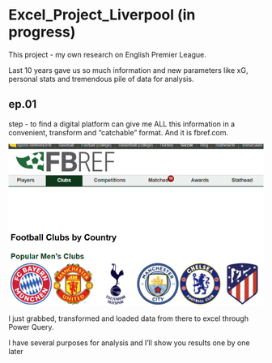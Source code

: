 # Excel_Project_Liverpool (in progress)

This project - my own research on English Premier League. 

Last 10 years gave us so much information and new parameters like xG, personal stats and tremendous pile of data for analysis. 

## ep.01 
step - to find a digital platform can give me ALL this information in a convenient, transform and “catchable” format. And it is fbref.com.

![fbref.com](screenshots/1.png)

I just grabbed, transformed and loaded data from there to excel through Power Query.




I have several purposes for analysis and I’ll show you results one by one later
